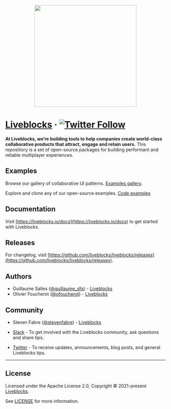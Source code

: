 <p align="center">
  <a href="https://liveblocks.io">
    <img src="https://liveblocks.io/images/blog/introducing-liveblocks.png" height="320">
  </a>
</p>

# [Liveblocks](https://liveblocks.io) · [![Twitter Follow](https://shields.io/twitter/follow/liveblocks?label=Follow)](https://twitter.com/liveblocks)

**At Liveblocks, we’re building tools to help companies create world-class collaborative products that attract, engage and retain users.** This repositiory is a set of open-source packages for building performant and reliable multiplayer experiences.

## Examples

Browse our gallery of collaborative UI patterns. [Examples gallery](https://liveblocks.io/examples).

Explore and clone any of our open-source examples. [Code examples](https://github.com/liveblocks/liveblocks/tree/main/examples)

## Documentation

Visit [https://liveblocks.io/docs](https://liveblocks.io/docs) to get started with Liveblocks.

## Releases

For changelog, visit [https://github.com/liveblocks/liveblocks/releases](https://github.com/liveblocks/liveblocks/releases).

## Authors

- Guillaume Salles ([@guillaume_slls](https://twitter.com/guillaume_slls)) - [Liveblocks](https://liveblocks.io)
- Olivier Foucherot ([@ofoucherot](https://twitter.com/ofoucherot)) - [Liveblocks](https://liveblocks.io)

## Community

- Steven Fabre ([@stevenfabre](https://twitter.com/stevenfabre)) - [Liveblocks](https://liveblocks.io)

- [Slack](https://join.slack.com/t/liveblocks-community/shared_invite/zt-qozwnk75-6RB0i1wk1lx470KX0YuZxQ) - To get involved with the Liveblocks community, ask questions and share tips.
- [Twitter](https://twitter.com/liveblocks) - To receive updates, announcements, blog posts, and general Liveblocks tips.

---

## License

Licensed under the Apache License 2.0, Copyright © 2021-present [Liveblocks](https://liveblocks.io).

See [LICENSE](./LICENSE) for more information.
